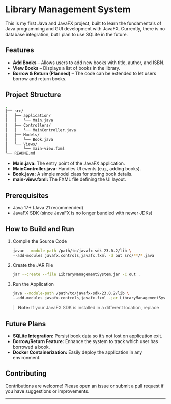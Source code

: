 # Library Management System

This is my first Java and JavaFX project, built to learn the fundamentals of Java programming and GUI development with JavaFX. Currently, there is no database integration, but I plan to use SQLite in the future.

## Features

- **Add Books** – Allows users to add new books with title, author, and ISBN.
- **View Books** – Displays a list of books in the library.
- **Borrow & Return (Planned)** – The code can be extended to let users borrow and return books.

## Project Structure

```bash
.
├── src/
│   ├── application/
│   │   └── Main.java
│   ├── Controllers/
│   │   └── MainController.java
│   ├── Models/
│   │   └── Book.java
│   └── Views/
│       └── main-view.fxml
└── README.md
```

- **Main.java:** The entry point of the JavaFX application.
- **MainController.java:** Handles UI events (e.g., adding books).
- **Book.java:** A simple model class for storing book details.
- **main-view.fxml:** The FXML file defining the UI layout.

## Prerequisites

- Java 17+ (Java 21 recommended)
- JavaFX SDK (since JavaFX is no longer bundled with newer JDKs)

## How to Build and Run

1. Compile the Source Code

    ```bash
    javac --module-path /path/to/javafx-sdk-23.0.2/lib \
    --add-modules javafx.controls,javafx.fxml -d out src/**/*.java
    ```

2. Create the JAR File

    ```bash
    jar --create --file LibraryManagementSystem.jar -C out .
    ```

3. Run the Application

    ```bash
    java --module-path /path/to/javafx-sdk-23.0.2/lib \
    --add-modules javafx.controls,javafx.fxml -jar LibraryManagementSystem.jar
    ```

> **Note:** If your JavaFX SDK is installed in a different location, replace

## Future Plans

- **SQLite Integration:** Persist book data so it’s not lost on application exit.
- **Borrow/Return Feature:** Enhance the system to track which user has borrowed a book.
- **Docker Containerization:** Easily deploy the application in any environment.

## Contributing

Contributions are welcome! Please open an issue or submit a pull request if you have suggestions or improvements.

---
